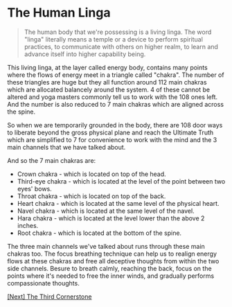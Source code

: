 # The Human Linga

> The human body that we're possessing is a living linga. The word "linga" literally means a temple or a device to perform spiritual practices, to communicate with others on higher realm, to learn and advance itself into higher capability being.

This living linga, at the layer called energy body, contains many points where the flows of energy meet in a triangle called "chakra". The number of these triangles are huge but they all function around 112 main chakras which are allocated balancely around the system. 4 of these cannot be altered and yoga masters commonly tell us to work with the 108 ones left. And the number is also reduced to 7 main chakras which are aligned across the spine.

So when we are temporarily grounded in the body, there are 108 door ways to liberate beyond the gross physical plane and reach the Ultimate Truth which are simplified to 7 for convenience to work with the mind and the 3 main channels that we have talked about.

And so the 7 main chakras are:

- Crown chakra - which is located on top of the head.
- Third-eye chakra - which is located at the level of the point between two eyes' bows.
- Throat chakra - which is located on top of the back.
- Heart chakra - which is located at the same level of the physical heart.
- Navel chakra - which is located at the same level of the navel.
- Hara chakra - which is located at the level lower than the above 2 inches.
- Root chakra - which is located at the bottom of the spine.

The three main channels we've talked about runs through these main chakras too. The focus breathing technique can help us to realign energy flows at these chakras and free all deceptive thoughts from within the two side channels. Besure to breath calmly, reaching the back, focus on the points where it's needed to free the inner winds, and gradually performs compassionate thoughts.

[\[Next\] The Third Cornerstone](/content/59-the-third-cornerstone.md)
